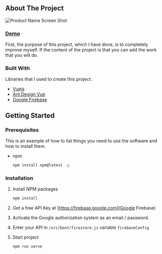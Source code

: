 ## About The Project

![Product Name Screen Shot](https://i.hizliresim.com/6mmn4bl.png)

### [Demo](https://to-do-list-product-k4a2c2dhu-tolgaand.vercel.app)

First, the purpose of this project, which I have done, is to completely improve myself.
If the content of the project is that you can add the work that you will do.

### Built With

Libraries that I used to create this project.

- [Vuejs](https://vuejs.org)
- [Ant Design Vue](https://antdv.com/docs/vue/introduce-cn/)
- [Google Firebase](https://firebase.google.com)

<!-- GETTING STARTED -->

## Getting Started

### Prerequisites

This is an example of how to list things you need to use the software and how to install them.

- npm
  ```sh
  npm install npm@latest -g
  ```

### Installation

1. Install NPM packages

   ```sh
   npm install
   ```

2. Get a free API Key at [https://firebase.google.com](Google Firebase)

3. Activate the Google authorization system as an email / password.

4. Enter your API in `/src/boot/firestore.js` variable `firebaseConfig`

5. Start project
   ```sh
   npm run serve
   ```
